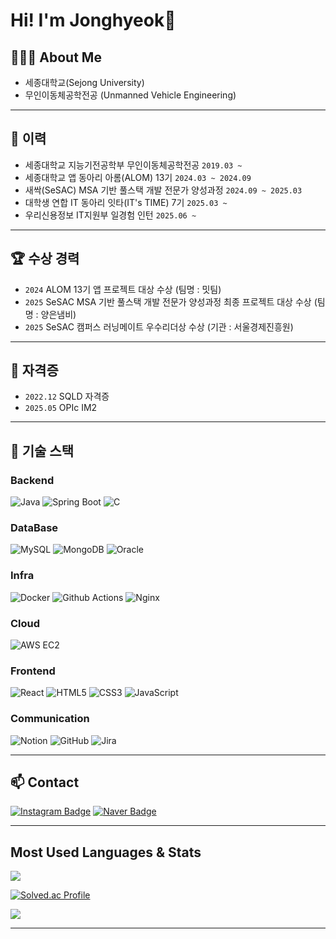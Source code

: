 <!-- 상단 배너 등 이미지를 사용하고 싶다면 자유롭게 추가 가능합니다. 
<p align="center">
  <img src="https://capsule-render.vercel.app/api?type=wave&color=auto&height=200&section=header&text=Welcome!&fontSize=50&fontAlign=50&animation=fadeIn" />
</p> -->
# Hi! I'm Jonghyeok👋

## 👩🏻‍💻 About Me
- 세종대학교(Sejong University)<br>
- 무인이동체공학전공 (Unmanned Vehicle Engineering)

---

## 🏫 이력
- 세종대학교 지능기전공학부 무인이동체공학전공 `2019.03 ~`  
- 세종대학교 앱 동아리 아롬(ALOM) 13기 `2024.03 ~ 2024.09`  
- 새싹(SeSAC) MSA 기반 풀스택 개발 전문가 양성과정 `2024.09 ~ 2025.03`
- 대학생 연합 IT 동아리 잇타(IT's TIME) 7기 `2025.03 ~`
- 우리신용정보 IT지원부 일경험 인턴 `2025.06 ~`

---

## 🏆 수상 경력
- `2024` ALOM 13기 앱 프로젝트 대상 수상 (팀명 : 밋팀)
- `2025` SeSAC MSA 기반 풀스택 개발 전문가 양성과정 최종 프로젝트 대상 수상 (팀명 : 양은냄비)
- `2025` SeSAC 캠퍼스 러닝메이트 우수리더상 수상 (기관 : 서울경제진흥원) 

---

## 🪪 자격증
- `2022.12` SQLD 자격증
- `2025.05` OPIc IM2

---

## 🎨 기술 스택


### Backend
![Java](https://img.shields.io/badge/Java-007396?style=for-the-badge&logo=Java&logoColor=white)
![Spring Boot](https://img.shields.io/badge/Spring%20Boot-6DB33F?style=for-the-badge&logo=SpringBoot&logoColor=white)
![C](https://img.shields.io/badge/C-A8B9CC?style=for-the-badge&logo=C&logoColor=white)


### DataBase
![MySQL](https://img.shields.io/badge/MySQL-4479A1?style=for-the-badge&logo=MySQL&logoColor=white)
![MongoDB](https://img.shields.io/badge/MongoDB-47A248?style=for-the-badge&logo=MongoDB&logoColor=white)
![Oracle](https://img.shields.io/badge/Oracle-F80000?style=for-the-badge&logo=Oracle&logoColor=white)


### Infra
![Docker](https://img.shields.io/badge/Docker-2496ED?style=for-the-badge&logo=Docker&logoColor=white)
![Github Actions](https://img.shields.io/badge/GitHub_Actions-2088FF?style=for-the-badge&logo=github-actions&logoColor=white)
![Nginx](https://img.shields.io/badge/Nginx-009639?style=for-the-badge&logo=nginx&logoColor=white)


### Cloud
![AWS EC2](https://img.shields.io/badge/AWS%20EC2-FF9900?style=for-the-badge&logo=amazon-aws&logoColor=white)


### Frontend
![React](https://img.shields.io/badge/React-61DAFB?style=for-the-badge&logo=React&logoColor=white)
![HTML5](https://img.shields.io/badge/HTML5-E34F26?style=for-the-badge&logo=HTML5&logoColor=white)
![CSS3](https://img.shields.io/badge/CSS3-1572B6?style=for-the-badge&logo=CSS3&logoColor=white)
![JavaScript](https://img.shields.io/badge/JavaScript-F7DF1E?style=for-the-badge&logo=JavaScript&logoColor=black)


### Communication
![Notion](https://img.shields.io/badge/Notion-000000?style=for-the-badge&logo=Notion&logoColor=white)
![GitHub](https://img.shields.io/badge/GitHub-181717?style=for-the-badge&logo=GitHub&logoColor=white)
![Jira](https://img.shields.io/badge/Jira-0052CC?style=for-the-badge&logo=Jira&logoColor=white)


---

## 📫 Contact

<!-- Instagram -->
[![Instagram Badge](https://img.shields.io/badge/Instagram-E4405F?style=for-the-badge&logo=Instagram&logoColor=white)](https://instagram.com/nam_jjong99)<!-- Naver Email -->  [![Naver Badge](https://img.shields.io/badge/Naver-03C75A?style=for-the-badge&logo=Naver&logoColor=white)](mailto:njh9750@naver.com)

---

## Most Used Languages & Stats

  <!-- 이 부분에서 YOUR_GITHUB_USERNAME 부분을 자신의 GitHub 아이디로 변경해주세요 -->
<img src="https://github-readme-stats.vercel.app/api/top-langs/?username=JonghyeokNam&layout=compact&theme=algolia" />

[![Solved.ac Profile](http://mazassumnida.wtf/api/v2/generate_badge?boj=njh9750)](https://solved.ac/njh9750/)

<img src="https://github-readme-stats.vercel.app/api?username=JonghyeokNam&show_icons=true&theme=tokyonight" />    




  


<!-- 깃허브 프로필 뱃지 등 필요하면 추가로 달 수 있습니다. -->
<!-- [![GitHub Streak](http://github-readme-streak-stats.herokuapp.com?user=YOUR_GITHUB_USERNAME&theme=radical)](https://git.io/streak-stats) -->

---

<!-- 하단에 한 줄 소개나 연락처/블로그 정보 등을 배치할 수도 있습니다. 
<p align="center">
  <b>Thank you for visiting!</b>
</p> -->
